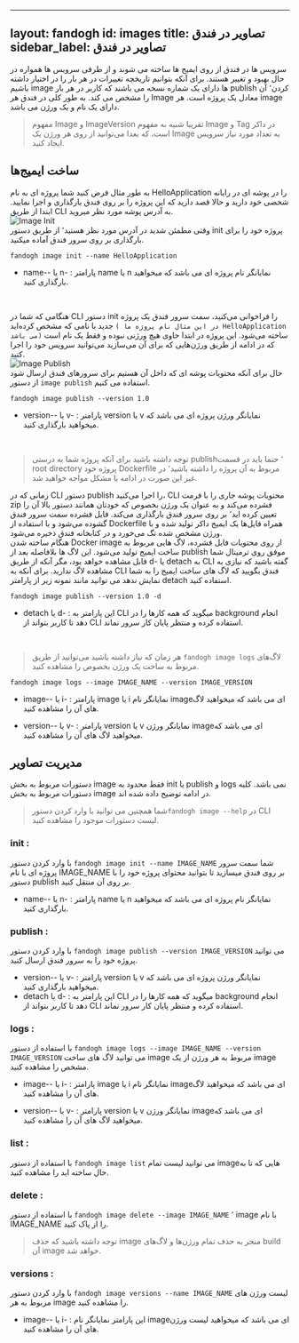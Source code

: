 
---
layout: fandogh
id: images
title: تصاویر در فندق
sidebar_label: تصاویر در فندق
---
سرویس ها در فندق از روی ایمیج ها ساخته می شوند و از طرفی سرویس ها همواره در حال بهبود و تغییر هستند. برای آنکه بتوانیم تاریخچه تغییرات در هر بار 
را در اختیار داشته باشیم  image ها دارای یک شماره نسخه می باشند که کاربر در هر بار publish کردن٬ آن را مشخص می کند.
به طور کلی در فندق هر Image معادل یک پروژه است. هر image  دارای یک نام و یک  ورژن می باشد.

>مفهوم Image و ImageVersion تقریبا شبیه به مفهوم Image و Tag در داکر است، که بعدا می‌توانید از روی هر ورژن یک Image به تعداد مورد نیاز سرویس ایجاد کنید.

## ساخت ایمیج‌ها
به طور مثال فرض کنید شما پروژه ای به نام HelloApplication را در پوشه ای در رایانه شخصی خود دارید و حالا قصد دارید که این پروژه را بر روی فندق بارگذاری و اجرا نمایید. ابتدا از طریق CLI به آدرس پوشه مورد نظر میروید.
<br>
![Image Init](/img/docs/image-init.png "Image Init")
<br>
وقتی مطمئن شدید در آدرس مورد نظر هستید٬ از طریق دستور init پروژه خود را برای بارگذاری بر روی سرور فندق آماده میکنید.
```
fandogh image init --name HelloApplication
```
* name-- یا n- :
پارامتر name یا n نمایانگر نام پروژه ای می باشد که میخواهید بارگذاری کنید.
<br>



هنگامی که شما در CLI دستور init را فراخوانی می‌کنید، سمت سرور فندق یک پروژه جدید با نامی که مشخص کرده‌اید `( در این مثال نام پروژه ما HelloApplication می باشد)` ساخته می‌شود. این پروژه در ابتدا حاوی هیچ ورژنی نبوده و فقط یک نام است که در ادامه از طریق ورژن‌هایی که برای آن می‌سازید می‌توانید سرویس خود را اجرا کنید. 
<br>
![Image Publish](/img/docs/image-publish.png "Image Publish")
<br>
حال برای آنکه محتویات پوشه ای که داخل آن هستیم برای سرورهای فندق ارسال شود از دستور `image publish` استفاده می کنیم.
```
fandogh image publish --version 1.0
```
* version-- یا v- :
پارامتر version یا v نمایانگر ورژن پروژه ای می باشد که میخواهید بارگذاری کنید.
<br>

> توجه داشته باشید برای آنکه پروژه شما به درستی publish٬ حتما باید در قسمت root directory پروژه خود Dockerfile مربوط به آن پروژه را داشته باشید٬ در غیر این صورت در ادامه با مشکل مواجه خواهید شد.

زمانی که در CLI دستور publish را اجرا می‌کنید، CLI محتویات پوشه جاری را با فرمت zip فشرده می‌کند و به عنوان یک ورژن بخصوص که خودتان همانند دستور بالا آن را تعیین کرده اید٬ بر روی سرور فندق بارگذاری می‌کند. فایل فشرده سمت سرور فندق گشوده می‌شود و با استفاده از Dockerfile همراه فایل‌ها یک ایمیج داکر تولید شده و با ورژن مشخص شده تگ می‌خورد و در کتابخانه فندق ذخیره می‌شود. \
هنگام ساخته شدن Docker image از روی محتویات فایل فشرده، لاگ هایی مربوط به ساخت ایمیج تولید می‌شود. این لاگ ها بلافاصله بعد از publish موفق روی ترمینال شما قابل مشاهده خواهد بود، مگر آنکه از طریق d- یا detach به CLI گفته باشید که نیازی به مشاهده لاگ ندارید.
برای آنکه به CLI فندق بگویید که لاگ های ساخت ایمیج را به شما نمایش ندهد می توانید مانند نمونه زیر از پارامتر detach استفاده کنید.
```
fandogh image publish --version 1.0 -d
```
* detach یا d- :
این پارامتر به CLI میگوید که همه کارها را در background انجام دهد تا کاربر بتواند از CLI استفاده کرده و منتظر پایان کار سرور نماند.
<br>

>هر زمان که نیاز داشته باشید می‌توانید از طریق `fandogh image logs` لاگ‌های مربوط به ساخت یک ورژن بخصوص را مشاهده کنید.
```
fandogh image logs --image IMAGE_NAME --version IMAGE_VERSION
```
* image-- یا i- :
پارامتر image یا i نمایانگر نام imageای می باشد که میخواهید لاگ های آن را مشاهده کنید.

* version-- یا v- :
پارامتر version یا v نمایانگر ورژن imageای می باشد که میخواهید لاگ های آن را مشاهده کنید.


## مدیریت تصاویر
دستورات مربوط به بخش image فقط محدود به init یا publish و logs نمی باشد. کلیه دستورات مربوط به بخش image در ادامه توضیح داده شده اند.
>شما همچنین می توانید با وارد کردن دستور`fandogh image --help`  در CLI لیست دستورات موجود را مشاهده کنید.

### init :
با وارد کردن دستور `fandogh image init --name IMAGE_NAME` شما سمت سرور پروژه ای با نام IMAGE_NAME بر روی فندق میسازید تا بتوانید محتوای پروژه خود را با دستور publish بر روی آن منتقل کنید.

* name-- یا n- :
پارامتر name یا n نمایانگر نام پروژه ای می باشد که میخواهید بارگذاری کنید.

### publish :
با وارد کردن دستور `fandogh image publish --version IMAGE_VERSION` می توانید پروژه خود را به سرور فندق ارسال کنید.
* version-- یا v- :
پارامتر version یا v نمایانگر ورژن پروژه ای می باشد که میخواهید بارگذاری کنید.
* detach یا d- :
این پارامتر به CLI میگوید که همه کارها را در background انجام دهد تا کاربر بتواند از CLI استفاده کرده و منتظر پایان کار سرور نماند.

### logs :
با استفاده از دستور `fandogh image logs --image IMAGE_NAME --version IMAGE_VERSION` می توانید لاگ های ساخت image مربوط به هر ورژن از یک image مشخص را مشاهده کنید.

* image-- یا i- :
پارامتر image یا i نمایانگر نام imageای می باشد که میخواهید لاگ های آن را مشاهده کنید.

* version-- یا v- :
پارامتر version یا v نمایانگر ورژن imageای می باشد که میخواهید لاگ های آن را مشاهده کنید.

### list :
با استفاده از دستور `fandogh image list` می توانید لیست تمام imageهایی که تا به حال ساخته اید را مشاهده کنید.

### delete :
با استفاده از دستور `fandogh image delete --image IMAGE_NAME` ٬ image با نام IMAGE_NAME را از پاک کنید.

>  توجه داشته باشید که حذف image منجر به حذف تمام ورژن‌ها و لاگ‌های build آن image خواهد شد.

### versions :
با وارد کردن دستور `fandogh image versions --name IMAGE_NAME` لیست ورژن های مربوط به هر image را مشاهده کنید.
* image-- یا i- :
این پارامتر نمایانگر نام imageای می باشد که میخواهید لیست ورژن های آن را مشاهده کنید.
